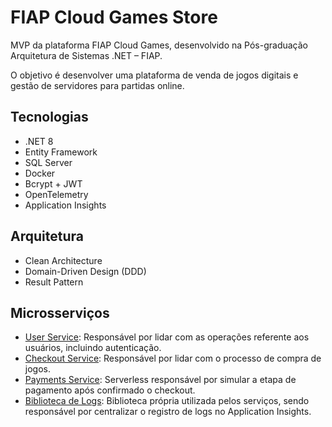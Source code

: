 ﻿# FIAP Cloud Games Store 

MVP da plataforma FIAP Cloud Games, desenvolvido na Pós-graduação Arquitetura de Sistemas .NET – FIAP.

O objetivo é desenvolver uma plataforma de venda de jogos digitais e gestão de servidores para partidas online. 

## Tecnologias 

- .NET 8
- Entity Framework
- SQL Server
- Docker
- Bcrypt + JWT
- OpenTelemetry
- Application Insights

## Arquitetura

- Clean Architecture
- Domain-Driven Design (DDD)
- Result Pattern

## Microsserviços

- [User Service](https://github.com/cloud-games-store/cloud-games-store-users): Responsável por lidar com as operações referente aos usuários, incluindo autenticação.
- [Checkout Service](https://github.com/cloud-games-store/cloud-games-store-checkout): Responsável por lidar com o processo de compra de jogos.
- [Payments Service](https://github.com/cloud-games-store/cloud-games-store-payments): Serverless responsável por simular a etapa de pagamento após confirmado o checkout.
- [Biblioteca de Logs](https://github.com/cloud-games-store/cloud-games-store-logs): Biblioteca própria utilizada pelos serviços, sendo responsável por centralizar o registro de logs no Application Insights.




